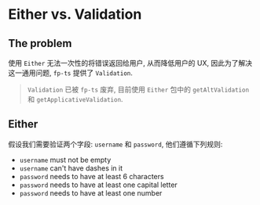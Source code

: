 # Either vs. Validation

## The problem

使用 `Either` 无法一次性的将错误返回给用户, 从而降低用户的 UX, 因此为了解决这一通用问题, `fp-ts` 提供了 `Validation`.

> `Validation` 已被 `fp-ts` 废弃, 目前使用 `Either` 包中的 `getAltValidation` 和 `getApplicativeValidation`.

## Either

假设我们需要验证两个字段: `username` 和 `password`, 他们遵循下列规则:

- `username` must not be empty
- `username` can't have dashes in it
- `password` needs to have at least 6 characters
- `password` needs to have at least one capital letter
- `password` needs to have at least one number
